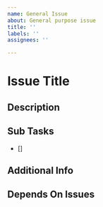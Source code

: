 ```yaml
---
name: General Issue
about: General purpose issue
title: ''
labels: ''
assignees: ''

---
```


# Issue Title
## Description

## Sub Tasks
- [] 
## Additional Info

## Depends On Issues

